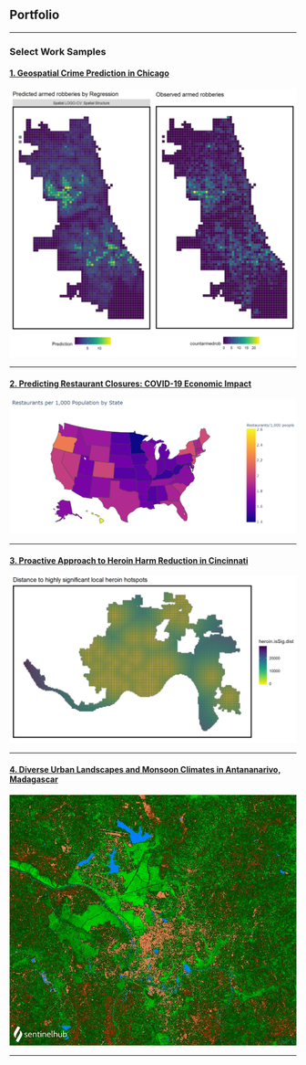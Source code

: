## Portfolio

---

### Select Work Samples

#### [1. Geospatial Crime Prediction in Chicago](/content/BradfordWorkSamplewCode.html)
<img src="images/ChicagoPredictionCover.png?raw=true"/> 

---
#### [2. Predicting Restaurant Closures: COVID-19 Economic Impact](https://mybinder.org/v2/gh/tybradf/tybradf.github.io/5c70ed5bb62e7c715b97ccc0708d7ffe3a54814d?filepath=content%2FChong_BradfordCIS545FinalProj.ipynb)
<img src="images/RestaurantPrediciton_545.png?raw=true"/>


---
#### [3. Proactive Approach to Heroin Harm Reduction in Cincinnati](/content/HeroinODPrediction.html)
<img src="images/HeroinSigDist.png?raw=true"/>


---

#### [4. Diverse Urban Landscapes and Monsoon Climates in Antananarivo, Madagascar](/content/TanaEnvironmentArticle.pdf)
<img src="images/Tana2021-01-09.jpg?raw=true"/>




---
<!-- <p style="font-size:11px">Page template forked from <a href="https://github.com/evanca/quick-portfolio">evanca</a></p> -->
<!-- Remove above link if you don't want to attibute -->
